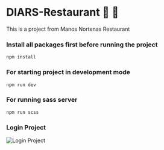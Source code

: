 # **DIARS-Restaurant** :curry: :rocket:
This is a project from Manos Nortenas Restaurant

### Install all packages first before running the project
```
npm install
```
### For starting project in development mode
```
npm run dev
```
### For running sass server
```
npm run scss
```
### Login Project
![Login Project](https://i.imgur.com/VrCZvxm.jpg)
